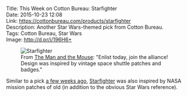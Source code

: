 Title: This Week on Cotton Bureau: Starfighter  
Date: 2015-10-23 12:08  
Link: https://cottonbureau.com/products/starfighter  
Description: Another Star Wars-themed pick from Cotton Bureau.  
Tags: Cotton Bureau, Star Wars  
Image: http://d.pr/i/196H6+  

<figure>
	<img src="http://d.pr/i/196H6+" alt="Starfighter" title="'Starfighter' on Cotton Bureau">
	<figcaption>From <a href="http://twitter.com/manandmouse" title="The designer's Twitter account">The Man and the Mouse</a>: "Enlist today, join the alliance! Design was inspired by vintage space shuttle patches and badges."</figcaption>
</figure>

Similar to a pick [a few weeks ago][1], [Starfighter][2] was also inspired by NASA mission patches of old (in addition to the obvious Star Wars reference).

[1]: /2015/9/30/this-week-on-cotton-bureau-millennium-falcon "My 'This Week on Cotton Bureau' entry for September 30, 2015"
[2]: https://cottonbureau.com/products/starfighter "'Straighter' on Cotton Bureau"